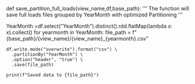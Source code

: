def save_partition_full_loads(view_name,df,base_path):
  '''
  The function will save full loads files grouped by YearMonth with optimized Partitioning
  '''
  
  YearMonth =df.select("YearMonth").distinct().rdd.flatMap(lambda x: x).collect()
  for yearmonth in YearMonth:
    file_path = f"{base_path}/{view_name}/{view_name}_{yearmonth}.csv"

    df.write.mode("overwrite").format("csv") \
      .partitionBy("YearMonth") \
      .option("header", "true") \
      .save(file_path) 

    print(f"Saved data to {file_path}")
